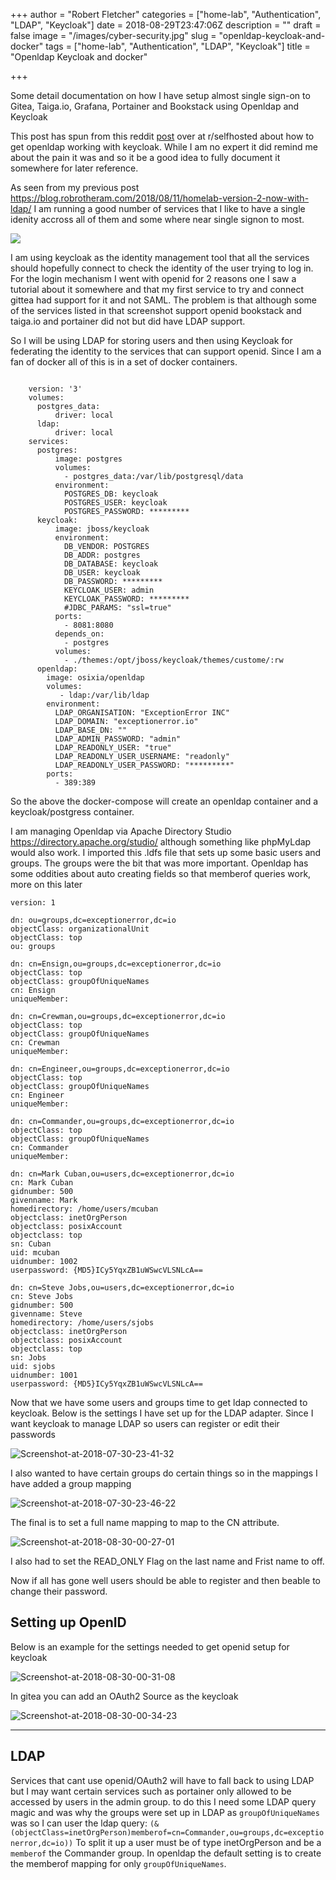 +++
author = "Robert Fletcher"
categories = ["home-lab", "Authentication", "LDAP", "Keycloak"]
date = 2018-08-29T23:47:06Z
description = ""
draft = false
image = "/images/cyber-security.jpg"
slug = "openldap-keycloak-and-docker"
tags = ["home-lab", "Authentication", "LDAP", "Keycloak"]
title = "Openldap Keycloak and docker"

+++


Some detail documentation on how I have setup almost single sign-on to Gitea, Taiga.io, Grafana, Portainer and Bookstack using Openldap and Keycloak

This post has spun from this reddit [post](https://www.reddit.com/r/selfhosted/comments/9b5xbc/reaching_out_for_help_with_openldap_and_site/ ) over at r/selfhosted about how to get openldap working with keycloak. While I am no expert it did remind me about the pain it was and so it be a good idea to fully document it somewhere for later reference.

As seen from my previous post https://blog.robrotheram.com/2018/08/11/homelab-version-2-now-with-ldap/ I am running a good number of services that I like to have a single idenity accross all of them and some where near single signon to most.

![](https://screenshotscdn.firefoxusercontent.com/images/6426fbdc-fbe3-443b-a1d0-b1a4b262a719.png)

I am using keycloak as the identity management tool that all the services should hopefully connect to check the identity of the user trying to log in. For the login mechanism I went with openid for 2 reasons one I saw a tutorial about it somewhere and that my first service to try and connect gittea had support for it and not SAML. The problem is that although some of the services listed in that screenshot support openid bookstack and taiga.io and portainer did not but did have LDAP support.

So I will be using LDAP for storing users and then using Keycloak for federating the identity to the services that can support openid. Since I am a fan of docker all of this is in a set of docker containers.

```

    version: '3'
    volumes:
      postgres_data:
          driver: local
      ldap:
          driver: local
    services:
      postgres:
          image: postgres
          volumes:
            - postgres_data:/var/lib/postgresql/data
          environment:
            POSTGRES_DB: keycloak
            POSTGRES_USER: keycloak
            POSTGRES_PASSWORD: *********
      keycloak:
          image: jboss/keycloak
          environment:
            DB_VENDOR: POSTGRES
            DB_ADDR: postgres
            DB_DATABASE: keycloak
            DB_USER: keycloak
            DB_PASSWORD: *********
            KEYCLOAK_USER: admin
            KEYCLOAK_PASSWORD: *********
            #JDBC_PARAMS: "ssl=true"
          ports:
            - 8081:8080
          depends_on:
            - postgres
          volumes:
            - ./themes:/opt/jboss/keycloak/themes/custome/:rw
      openldap:
        image: osixia/openldap
        volumes:
           - ldap:/var/lib/ldap
        environment:
          LDAP_ORGANISATION: "ExceptionError INC"
          LDAP_DOMAIN: "exceptionerror.io"
          LDAP_BASE_DN: ""
          LDAP_ADMIN_PASSWORD: "admin"
          LDAP_READONLY_USER: "true"
          LDAP_READONLY_USER_USERNAME: "readonly"
          LDAP_READONLY_USER_PASSWORD: "*********"
        ports:
          - 389:389
   ```
   So the above the docker-compose will create an openldap container and a keycloak/postgress container. 
   
   I am managing Openldap via Apache Directory Studio https://directory.apache.org/studio/ although something like phpMyLdap would also work. I imported this .ldfs file that sets up some basic users and groups. The groups were the bit that was more important. Openldap has some oddities about auto creating fields so that memberof queries work, more on this later 
   
   
   ```
  version: 1

dn: ou=groups,dc=exceptionerror,dc=io
objectClass: organizationalUnit
objectClass: top
ou: groups

dn: cn=Ensign,ou=groups,dc=exceptionerror,dc=io
objectClass: top
objectClass: groupOfUniqueNames
cn: Ensign
uniqueMember: 

dn: cn=Crewman,ou=groups,dc=exceptionerror,dc=io
objectClass: top
objectClass: groupOfUniqueNames
cn: Crewman
uniqueMember:

dn: cn=Engineer,ou=groups,dc=exceptionerror,dc=io
objectClass: top
objectClass: groupOfUniqueNames
cn: Engineer
uniqueMember:

dn: cn=Commander,ou=groups,dc=exceptionerror,dc=io
objectClass: top
objectClass: groupOfUniqueNames
cn: Commander
uniqueMember:

dn: cn=Mark Cuban,ou=users,dc=exceptionerror,dc=io
cn: Mark Cuban
gidnumber: 500
givenname: Mark
homedirectory: /home/users/mcuban
objectclass: inetOrgPerson
objectclass: posixAccount
objectclass: top
sn: Cuban
uid: mcuban
uidnumber: 1002
userpassword: {MD5}ICy5YqxZB1uWSwcVLSNLcA==

dn: cn=Steve Jobs,ou=users,dc=exceptionerror,dc=io
cn: Steve Jobs
gidnumber: 500
givenname: Steve
homedirectory: /home/users/sjobs
objectclass: inetOrgPerson
objectclass: posixAccount
objectclass: top
sn: Jobs
uid: sjobs
uidnumber: 1001
userpassword: {MD5}ICy5YqxZB1uWSwcVLSNLcA==

```

Now that we have some users and groups time to get ldap connected to keycloak. Below is the settings I have set up for the LDAP adapter. Since I want keycloak to manage LDAP so users can register or edit their passwords

![Screenshot-at-2018-07-30-23-41-32](/images/Screenshot-at-2018-07-30-23-41-32.png)
   
I also wanted to have certain groups do certain things so in the mappings I have added a group mapping

![Screenshot-at-2018-07-30-23-46-22](/images/Screenshot-at-2018-07-30-23-46-22.png)

The final is to set a full name mapping to map to the CN attribute. 

![Screenshot-at-2018-08-30-00-27-01](/images/Screenshot-at-2018-08-30-00-27-01.png)

I also had to set the READ_ONLY Flag on the last name and Frist name to off. 

Now if all has gone well users should be able to register and then beable to change their password. 

## Setting up OpenID

Below is an example for the settings needed to get openid setup for keycloak

![Screenshot-at-2018-08-30-00-31-08](/images/Screenshot-at-2018-08-30-00-31-08.png)

In gitea you can add an OAuth2 Source as the keycloak 

![Screenshot-at-2018-08-30-00-34-23](/images/Screenshot-at-2018-08-30-00-34-23.png)

-----

## LDAP

Services that cant use openid/OAuth2 will have to fall back to using LDAP but I may want certain services such as portainer only allowed to be accessed by users in the admin group. to do this I need some LDAP query magic and was why the groups were set up in LDAP as `groupOfUniqueNames` was so I can user the ldap query:
`(&(objectClass=inetOrgPerson)memberof=cn=Commander,ou=groups,dc=exceptionerror,dc=io))`
To split it up a user must be of type inetOrgPerson and be a `memberof` the Commander group. In openldap the default setting is to create the memberof mapping for only `groupOfUniqueNames`.

